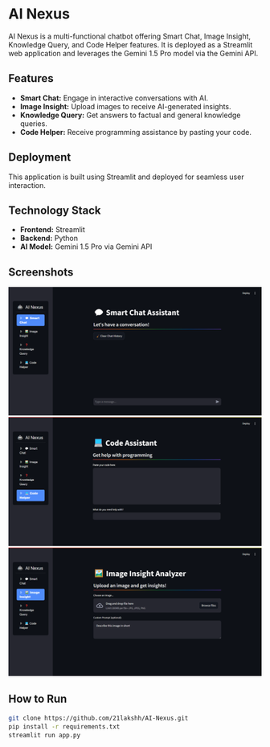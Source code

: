 # AI Nexus

AI Nexus is a multi-functional chatbot offering Smart Chat, Image Insight, Knowledge Query, and Code Helper features. It is deployed as a Streamlit web application and leverages the Gemini 1.5 Pro model via the Gemini API.

## Features
- **Smart Chat:** Engage in interactive conversations with AI.
- **Image Insight:** Upload images to receive AI-generated insights.
- **Knowledge Query:** Get answers to factual and general knowledge queries.
- **Code Helper:** Receive programming assistance by pasting your code.

## Deployment
This application is built using Streamlit and deployed for seamless user interaction.

## Technology Stack
- **Frontend:** Streamlit
- **Backend:** Python
- **AI Model:** Gemini 1.5 Pro via Gemini API

## Screenshots
![Smart Chat](images/image1.png)
![Code Helper](images/image2.png)
![Image Insight](images/image3.png)


## How to Run
```bash
git clone https://github.com/21lakshh/AI-Nexus.git
pip install -r requirements.txt
streamlit run app.py
